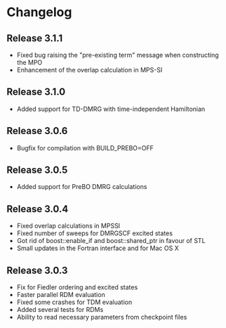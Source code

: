 # Changelog

## Release 3.1.1

- Fixed bug raising the "pre-existing term" message when constructing the MPO 
- Enhancement of the overlap calculation in MPS-SI

## Release 3.1.0

- Added support for TD-DMRG with time-independent Hamiltonian

## Release 3.0.6

- Bugfix for compilation with BUILD_PREBO=OFF

## Release 3.0.5

- Added support for PreBO DMRG calculations

## Release 3.0.4
    
- Fixed overlap calculations in MPSSI
- Fixed number of sweeps for DMRGSCF excited states
- Got rid of boost::enable_if and boost::shared_ptr in favour of STL
- Small updates in the Fortran interface and for Mac OS X

## Release 3.0.3

- Fix for Fiedler ordering and excited states
- Faster parallel RDM evaluation
- Fixed some crashes for TDM evaluation
- Added several tests for RDMs
- Ability to read necessary parameters from checkpoint files
